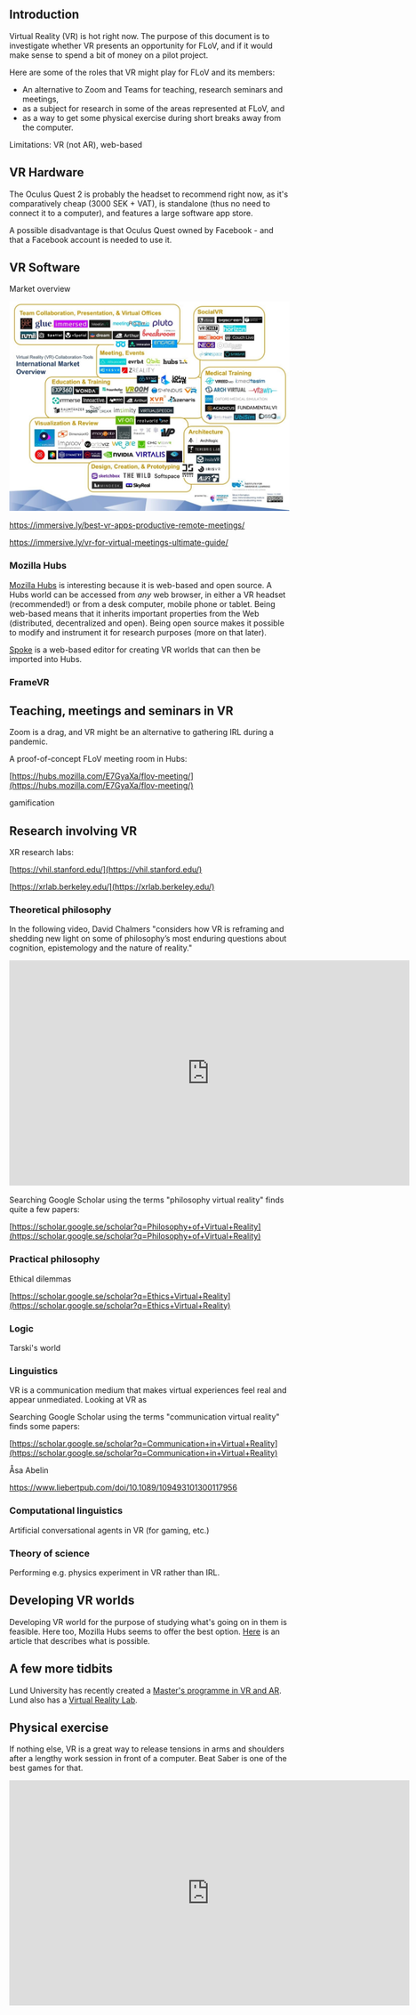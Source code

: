 ## Introduction

Virtual Reality (VR) is hot right now. The purpose of this document is to investigate whether VR presents an opportunity for FLoV, and if it would make sense to spend a bit of money on a pilot project.

Here are some of the roles that VR might play for FLoV and its members:

- An alternative to Zoom and Teams for teaching, research seminars and meetings,
- as a subject for research in some of the areas represented at FLoV, and
- as a way to get some physical exercise during short breaks away from the computer.

Limitations: VR (not AR), web-based


## VR Hardware

The Oculus Quest 2 is probably the headset to recommend right now, as it's comparatively cheap (3000 SEK + VAT), is standalone (thus no need to connect it to a computer), and features a large software app store.

A possible disadvantage is that Oculus Quest owned by Facebook - and that a Facebook account is needed to use it.


## VR Software

Market overview

![Alt text](img/vr-vendors.jpg?raw=true "Optional Title")


https://immersive.ly/best-vr-apps-productive-remote-meetings/

https://immersive.ly/vr-for-virtual-meetings-ultimate-guide/


### Mozilla Hubs

[Mozilla Hubs](https://hubs.mozilla.com) is interesting because it is web-based and open source. A Hubs world can be accessed from *any* web browser, in either a VR headset (recommended!) or from a desk computer, mobile phone or tablet. Being web-based means that it inherits important properties from the Web (distributed, decentralized and open). Being open source makes it possible to modify and instrument it for research purposes (more on that later). 

[Spoke](https://hubs.mozilla.com/spoke) is a web-based editor for creating VR worlds that can then be imported into Hubs.

### FrameVR




## Teaching, meetings and seminars in VR

Zoom is a drag, and VR might be an alternative to gathering IRL during a pandemic.

A proof-of-concept FLoV meeting room in Hubs:

[https://hubs.mozilla.com/E7GyaXa/flov-meeting/](https://hubs.mozilla.com/E7GyaXa/flov-meeting/)


gamification



## Research involving VR

XR research labs:

[https://vhil.stanford.edu/](https://vhil.stanford.edu/)

[https://xrlab.berkeley.edu/](https://xrlab.berkeley.edu/)



### Theoretical philosophy

In the following video, David Chalmers "considers how VR is reframing and shedding new light on some of philosophy’s most enduring questions about cognition, epistemology and the nature of reality."

<iframe width="720" height="405" src="https://www.youtube.com/embed/1ur7eIKiwuA" frameborder="0" allow="accelerometer; autoplay; clipboard-write; encrypted-media; gyroscope; picture-in-picture" allowfullscreen></iframe>

Searching Google Scholar using the terms "philosophy virtual reality" finds quite a few papers:

[https://scholar.google.se/scholar?q=Philosophy+of+Virtual+Reality](https://scholar.google.se/scholar?q=Philosophy+of+Virtual+Reality)


### Practical philosophy

Ethical dilemmas

[https://scholar.google.se/scholar?q=Ethics+Virtual+Reality](https://scholar.google.se/scholar?q=Ethics+Virtual+Reality)


### Logic

Tarski's world



### Linguistics

VR is a communication medium that makes virtual experiences feel real and appear unmediated. Looking at VR as 

Searching Google Scholar using the terms "communication virtual reality" finds some papers:

[https://scholar.google.se/scholar?q=Communication+in+Virtual+Reality](https://scholar.google.se/scholar?q=Communication+in+Virtual+Reality)

Åsa Abelin

https://www.liebertpub.com/doi/10.1089/109493101300117956


### Computational linguistics

Artificial conversational agents in VR (for gaming, etc.)


### Theory of science

Performing e.g. physics experiment in VR rather than IRL.



## Developing VR worlds

Developing VR world for the purpose of studying what's going on in them is feasible. Here too, Mozilla Hubs seems to offer the best option. [Here](https://ayman.medium.com/vr-research-in-mozilla-hubs-63fd3002eedf) is an article that describes what is possible.


## A few more tidbits

Lund University has recently created a [Master's programme in VR and AR](https://www.lunduniversity.lu.se/lubas/i-uoh-lu-TAVAR). Lund also has a [Virtual Reality Lab](http://www.design.lth.se/english/the-department/research-laboratories/virtual-reality-lab/).




## Physical exercise

If nothing else, VR is a great way to release tensions in arms and shoulders after a lengthy work session in front of a computer. Beat Saber is one of the best games for that.  

<iframe width="720" height="405" src="https://www.youtube.com/embed/fL2J1n8q0IE?start=200" frameborder="0" allow="accelerometer; autoplay; clipboard-write; encrypted-media; gyroscope; picture-in-picture" allowfullscreen></iframe>







